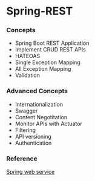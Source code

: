 # Spring-REST

### Concepts
* Spring Boot REST Application
* Implement CRUD REST APIs
* HATEOAS
* Single Exception Mapping
* All Exception Mapping
* Validation

### Advanced Concepts
* Internationalization 
* Swagger
* Content Negotitation
* Monitor APIs with Actuator
* Filtering
* API versioning
* Authentication

### Reference
[Spring web service](https://github.com/in28minutes/spring-web-services/)
